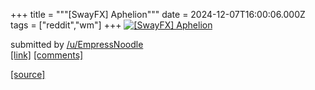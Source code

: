 +++
title = """[SwayFX] Aphelion"""
date = 2024-12-07T16:00:06.000Z
tags = ["reddit","wm"]
+++
[![[SwayFX] Aphelion](https://external-preview.redd.it/eHRmczJ3YXQ4ZzVlMUSFTt5060h0lVEJ7DSgZWxQWpswLLJGEp572hjtvUBN.png?width=640&crop=smart&auto=webp&s=cb72cdcd40705f0f3fa7ceb8ce16df53aee19373 "[SwayFX] Aphelion")](https://www.reddit.com/r/unixporn/comments/1h8vhsf/swayfx_aphelion/)

submitted by [/u/EmpressNoodle](https://www.reddit.com/user/EmpressNoodle)  
[\[link\]](https://v.redd.it/15u9diuo8g5e1) [\[comments\]](https://www.reddit.com/r/unixporn/comments/1h8vhsf/swayfx_aphelion/)

[[source]](https://www.reddit.com/r/unixporn/comments/1h8vhsf/swayfx_aphelion/)
